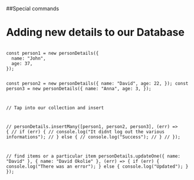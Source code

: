 ##Special commands

<h1>Adding new details to our Database</h1>
<code>
const person1 = new personDetails({
  name: "John",
  age: 37,
});

const person2 = new personDetails({
name: "David",
age: 22,
});
const person3 = new personDetails({
name: "Anna",
age: 3,
});

// Tap into our collection and insert

// personDetails.insertMany([person1, person2, person3], (err) => {
// if (err) {
// console.log("It didnt log out the various informations");
// } else {
// console.log("Success");
// }
// });

// find items or a particular item
personDetails.updateOne({ name: "David" }, { name: "David Okolie" }, (err) => {
if (err) {
console.log("There was an error");
} else {
console.log("Updated");
}
});

</code>
